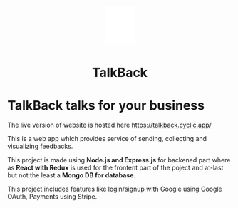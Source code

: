 <h1 align="center">
    <img src="https://github.com/meetrajpal/TalkBack/blob/main/client/public/img/Asset%201.png"/>
</h1>
<h1 align="center">
    TalkBack
</h1>

# TalkBack talks for your business
The live version of website is hosted here https://talkback.cyclic.app/

This is a web app which provides service of sending, collecting and visualizing feedbacks.

This project is made using **Node.js and Express.js** for backened part where as **React with Redux** is used for the frontent part of the poject and at-last but not the least a **Mongo DB for database**.

This project includes features like login/signup with Google using Google OAuth, Payments using Stripe.
